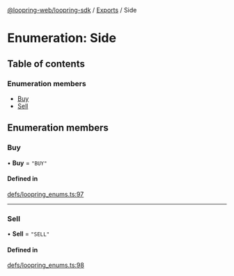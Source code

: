 [@loopring-web/loopring-sdk](../README.md) / [Exports](../modules.md) / Side

# Enumeration: Side

## Table of contents

### Enumeration members

- [Buy](Side.md#buy)
- [Sell](Side.md#sell)

## Enumeration members

### Buy

• **Buy** = `"BUY"`

#### Defined in

[defs/loopring_enums.ts:97](https://github.com/Loopring/loopring_sdk/blob/f91f904/src/defs/loopring_enums.ts#L97)

___

### Sell

• **Sell** = `"SELL"`

#### Defined in

[defs/loopring_enums.ts:98](https://github.com/Loopring/loopring_sdk/blob/f91f904/src/defs/loopring_enums.ts#L98)

